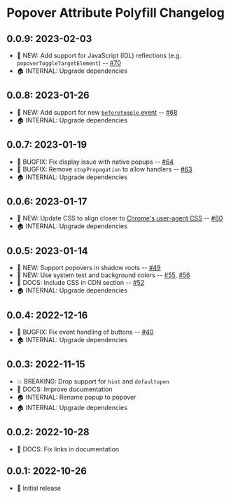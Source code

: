 # Popover Attribute Polyfill Changelog

## 0.0.9: 2023-02-03

- 🚀 NEW: Add support for JavaScript (IDL) reflections (e.g.
  `popoverToggleTargetElement`) --
  [#70](https://github.com/oddbird/popover-polyfill/pull/70)
- 🏠 INTERNAL: Upgrade dependencies

## 0.0.8: 2023-01-26

- 🚀 NEW: Add support for new [`beforetoggle` event](https://whatpr.org/html/8221/popover.html#show-popover) --
  [#68](https://github.com/oddbird/popover-polyfill/pull/68)
- 🏠 INTERNAL: Upgrade dependencies

## 0.0.7: 2023-01-19

- 🐛 BUGFIX: Fix display issue with native popups --
  [#64](https://github.com/oddbird/popover-polyfill/pull/64)
- 🐛 BUGFIX: Remove `stopPropagation` to allow handlers --
  [#63](https://github.com/oddbird/popover-polyfill/pull/63)
- 🏠 INTERNAL: Upgrade dependencies

## 0.0.6: 2023-01-17

- 🚀 NEW: Update CSS to align closer to [Chrome's user-agent CSS](https://github.com/chromium/chromium/blob/main/third_party/blink/renderer/core/css/popover.css) --
  [#60](https://github.com/oddbird/popover-polyfill/pull/60)
- 🏠 INTERNAL: Upgrade dependencies

## 0.0.5: 2023-01-14

- 🚀 NEW: Support popovers in shadow roots --
  [#49](https://github.com/oddbird/popover-polyfill/pull/49)
- 🚀 NEW: Use system text and background colors --
  [#55](https://github.com/oddbird/popover-polyfill/pull/55),
  [#56](https://github.com/oddbird/popover-polyfill/pull/56)
- 📝 DOCS: Include CSS in CDN section --
  [#52](https://github.com/oddbird/popover-polyfill/pull/52)
- 🏠 INTERNAL: Upgrade dependencies

## 0.0.4: 2022-12-16

- 🐛 BUGFIX: Fix event handling of buttons --
  [#40](https://github.com/oddbird/popover-polyfill/pull/40)
- 🏠 INTERNAL: Upgrade dependencies

## 0.0.3: 2022-11-15

- 💥 BREAKING: Drop support for `hint` and `defaultopen`
- 📝 DOCS: Improve documentation
- 🏠 INTERNAL: Rename popup to popover
- 🏠 INTERNAL: Upgrade dependencies

## 0.0.2: 2022-10-28

- 📝 DOCS: Fix links in documentation

## 0.0.1: 2022-10-26

- 🎉 Initial release
